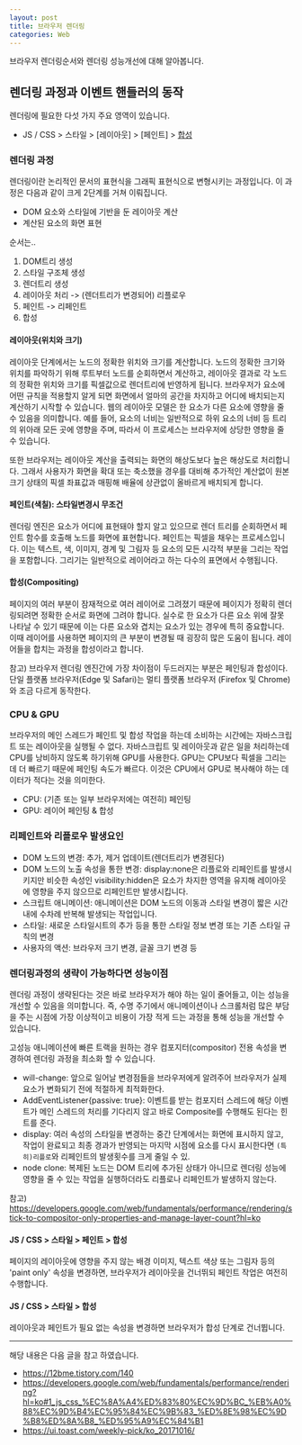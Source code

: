 ```yaml
---
layout: post
title: 브라우저 렌더링
categories: Web
---
```


브라우저 렌더링순서와 렌더링 성능개선에 대해 알아봅니다.

## 렌더링 과정과 이벤트 핸들러의 동작

렌더링에 필요한 다섯 가지 주요 영역이 있습니다.

- JS / CSS > 스타일 > [레이아웃] > [페인트] > [합성](Compositing)

### 렌더링 과정

렌더링이란 논리적인 문서의 표현식을 그래픽 표현식으로 변형시키는 과정입니다. 이 과정은 다음과 같이 크게 2단계를 거쳐 이뤄집니다.

- DOM 요소와 스타일에 기반을 둔 레이아웃 계산
- 계산된 요소의 화면 표현

순서는..

1. DOM트리 생성
2. 스타일 구조체 생성
3. 렌더트리 생성
4. 레이아웃 처리 -> (렌더트리가 변경되어) 리플로우
5. 페인트 -> 리페인트
6. 합성

#### 레이아웃(위치와 크기)

레이아웃 단계에서는 노드의 정확한 위치와 크기를 계산합니다. 노드의 정확한 크기와 위치를 파악하기 위해 루트부터 노드를 순회하면서 계산하고, 레이아웃 결과로 각 노드의 정확한 위치와 크기를 픽셀값으로 렌더트리에 반영하게 됩니다. 브라우저가 요소에 어떤 규칙을 적용할지 알게 되면 화면에서 얼마의 공간을 차지하고 어디에 배치되는지 계산하기 시작할 수 있습니다. 웹의 레이아웃 모델은 한 요소가 다른 요소에 영향을 줄 수 있음을 의미합니다. 예를 들어, <body> 요소의 너비는 일반적으로 하위 요소의 너비 등 트리의 위아래 모든 곳에 영향을 주며, 따라서 이 프로세스는 브라우저에 상당한 영향을 줄 수 있습니다.

또한 브라우저는 레이아웃 계산을 출력되는 화면의 해상도보다 높은 해상도로 처리합니다. 그래서 사용자가 화면을 확대 또는 축소했을 경우를 대비해 추가적인 계산없이 원본 크기 상태의 픽셀 좌표값과 매핑해 배율에 상관없이 올바르게 배치되게 합니다.

#### 페인트(색칠): 스타일변경시 무조건

렌더링 엔진은 요소가 어디에 표현돼야 할지 알고 있으므로 렌더 트리를 순회하면서 페인트 함수를 호출해 노드를 화면에 표현합니다. 페인트는 픽셀을 채우는 프로세스입니다. 이는 텍스트, 색, 이미지, 경계 및 그림자 등 요소의 모든 시각적 부분을 그리는 작업을 포함합니다. 그리기는 일반적으로 레이어라고 하는 다수의 표면에서 수행됩니다.

#### 합성(Compositing)

페이지의 여러 부분이 잠재적으로 여러 레이어로 그려졌기 때문에 페이지가 정확히 렌더링되려면 정확한 순서로 화면에 그려야 합니다. 실수로 한 요소가 다른 요소 위에 잘못 나타날 수 있기 때문에 이는 다른 요소와 겹치는 요소가 있는 경우에 특히 중요합니다. 이때 레이어를 사용하면 페이지의 큰 부분이 변경될 때 굉장히 많은 도움이 됩니다. 레이어들을 합치는 과정을 합성이라고 합니다.

참고) 브라우저 렌더링 엔진간에 가장 차이점이 두드러지는 부분은 페인팅과 합성이다. 단일 플랫폼 브라우저(Edge 및 Safari)는 멀티 플랫폼 브라우저 (Firefox 및 Chrome)와 조금 다르게 동작한다.

### CPU & GPU

브라우저의 메인 스레드가 페인트 및 합성 작업을 하는데 소비하는 시간에는 자바스크립트 또는 레이아웃을 실행될 수 없다. 자바스크립트 및 레이아웃과 같은 일을 처리하는데 CPU를 낭비하지 않도록 하기위해 GPU를 사용한다. GPU는 CPU보다 픽셀을 그리는데 더 빠르기 때문에 페인팅 속도가 빠르다. 이것은 CPU에서 GPU로 복사해야 하는 데이터가 적다는 것을 의미한다.

- CPU: (기존 또는 일부 브라우저에는 여전히) 페인팅
- GPU: 레이어 페인팅 & 합성

### 리페인트와 리플로우 발생요인

- DOM 노드의 변경: 추가, 제거 업데이트(렌더트리가 변경된다)
- DOM 노드의 노출 속성을 통한 변경: display:none은 리플로와 리페인트를 발생시키지만 비슷한 속성인 visibility:hidden은 요소가 차지한 영역을 유지해 레이아웃에 영향을 주지 않으므로 리페인트만 발생시킵니다.
- 스크립트 애니메이션: 애니메이션은 DOM 노드의 이동과 스타일 변경이 짧은 시간 내에 수차례 반복해 발생되는 작업입니다.
- 스타일: 새로운 스타일시트의 추가 등을 통한 스타일 정보 변경 또는 기존 스타일 규칙의 변경
- 사용자의 액션: 브라우저 크기 변경, 글꼴 크기 변경 등

### 렌더링과정의 생략이 가능하다면 성능이점

렌더링 과정이 생략된다는 것은 바로 브라우저가 해야 하는 일이 줄어들고, 이는 성능을 개선할 수 있음을 의미합니다. 즉, 수명 주기에서 애니메이션이나 스크롤처럼 많은 부담을 주는 시점에 가장 이상적이고 비용이 가장 적게 드는 과정을 통해 성능을 개선할 수 있습니다.

고성능 애니메이션에 빠른 트랙을 원하는 경우 컴포지터(compositor) 전용 속성을 변경하여 렌더링 과정을 최소화 할 수 있습니다.

- will-change: 앞으로 일어날 변경점들을 브라우저에게 알려주어 브라우저가 실제 요소가 변화되기 전에 적절하게 최적화한다.
- AddEventListener{passive: true}: 이벤트를 받는 컴포지터 스레드에 해당 이벤트가 메인 스레드의 처리를 기다리지 않고 바로 Composite를 수행해도 된다는 힌트를 준다.
- display: 여러 속성의 스타일을 변경하는 중간 단계에서는 화면에 표시하지 않고, 작업이 완료되고 최종 경과가 반영되는 마지막 시점에 요소를 다시 표시한다면 `(특히)리플로`와 리페인트의 발생횟수를 크게 줄일 수 있.
- node clone: 복제된 노드는 DOM 트리에 추가된 상태가 아니므로 렌더링 성능에 영향을 줄 수 있는 작업을 실행하더라도 리플로나 리페인트가 발생하지 않는다.

참고) https://developers.google.com/web/fundamentals/performance/rendering/stick-to-compositor-only-properties-and-manage-layer-count?hl=ko

#### JS / CSS > 스타일 > 페인트 > 합성

페이지의 레이아웃에 영향을 주지 않는 배경 이미지, 텍스트 색상 또는 그림자 등의 'paint only' 속성을 변경하면, 브라우저가 레이아웃을 건너뛰되 페인트 작업은 여전히 수행합니다.

#### JS / CSS > 스타일 > 합성

레이아웃과 페인트가 필요 없는 속성을 변경하면 브라우저가 합성 단계로 건너뜁니다.

---

해당 내용은 다음 글을 참고 하였습니다.

- https://12bme.tistory.com/140
- https://developers.google.com/web/fundamentals/performance/rendering?hl=ko#1_js_css_%EC%8A%A4%ED%83%80%EC%9D%BC_%EB%A0%88%EC%9D%B4%EC%95%84%EC%9B%83_%ED%8E%98%EC%9D%B8%ED%8A%B8_%ED%95%A9%EC%84%B1
- https://ui.toast.com/weekly-pick/ko_20171016/
